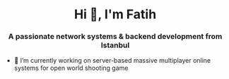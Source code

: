 <h1 align="center">Hi 👋, I'm Fatih</h1>
<h3 align="center">A passionate network systems & backend development from Istanbul</h3>

- 🔭 I’m currently working on server-based massive multiplayer online systems for open world shooting game

